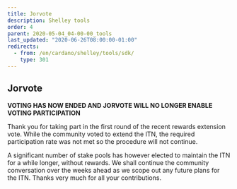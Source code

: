 ```yaml
---
title: Jorvote
description: Shelley tools
order: 4
parent: 2020-05-04_04-00-00_tools
last_updated: "2020-06-26T08:00:00-01:00"
redirects:
  - from: /en/cardano/shelley/tools/sdk/
    type: 301
---
```

## Jorvote

__**VOTING HAS NOW ENDED AND JORVOTE WILL NO LONGER ENABLE VOTING PARTICIPATION**__

Thank you for taking part in the first round of the recent rewards extension vote. While the community voted to extend the ITN, the required participation rate was not met so the procedure will not continue.

A significant number of stake pools has however elected to maintain the ITN for a while longer, without rewards. We shall continue the community conversation over the weeks ahead as we scope out any future plans for the ITN. Thanks very much for all your contributions.
